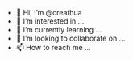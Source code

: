 - 👋 Hi, I’m @creathua
- 👀 I’m interested in ...
- 🌱 I’m currently learning ...
- 💞️ I’m looking to collaborate on ...
- 📫 How to reach me ...

<!---
creathua/creathua is a ✨ special ✨ repository because its `README.md` (this file) appears on your GitHub profile.
You can click the Preview link to take a look at your changes.
--->
